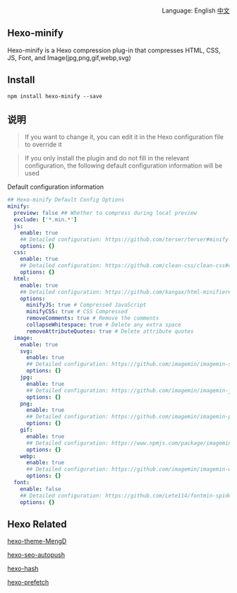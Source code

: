 <div align="right">
  Language: English
  <a title="Chinese" href="/README.md">中文</a>
</div>

## Hexo-minify

Hexo-minify is a Hexo compression plug-in that compresses HTML, CSS, JS, Font, and Image(jpg,png,gif,webp,svg)

## Install

```
npm install hexo-minify --save
```

## 说明

> If you want to change it, you can edit it in the Hexo configuration file to override it

> If you only install the plugin and do not fill in the relevant configuration, the following default configuration information will be used

Default configuration information

```yml
## Hexo-minify Default Config Options
minify:
  preview: false ## Whether to compress during local preview
  exclude: ['*.min.*']
  js:
    enable: true
    ## Detailed configuration: https://github.com/terser/terser#minify-options
    options: {}
  css:
    enable: true
    ## Detailed configuration: https://github.com/clean-css/clean-css#compatibility-modes
    options: {}
  html:
    enable: true
    ## Detailed configuration: https://github.com/kangax/html-minifier#options-quick-reference
    options:
      minifyJS: true # Compressed JavaScript
      minifyCSS: true # CSS Compressed
      removeComments: true # Remove the comments
      collapseWhitespace: true # Delete any extra space
      removeAttributeQuotes: true # Delete attribute quotes
  image:
    enable: true
    svg:
      enable: true
      ## Detailed configuration: https://github.com/imagemin/imagemin-svgo#imageminsvgooptionsbuffer
      options: {}
    jpg:
      enable: true
      ## Detailed configuration: https://github.com/imagemin/imagemin-jpegtran#options
      options: {}
    png:
      enable: true
      ## Detailed configuration: https://github.com/imagemin/imagemin-pngquant#options
      options: {}
    gif:
      enable: true
      ## Detailed configuration: https://www.npmjs.com/package/imagemin-gifsicle#options
      options: {}
    webp:
      enable: true
      ## Detailed configuration: https://github.com/imagemin/imagemin-webp#options
      options: {}
  font:
    enable: false
    ## Detailed configuration: https://github.com/Lete114/fontmin-spider#api
    options: {}
```

## Hexo Related

[hexo-theme-MengD](https://github.com/lete114/hexo-theme-MengD)

[hexo-seo-autopush](https://github.com/lete114/hexo-seo-autopush)

[hexo-hash](https://github.com/Lete114/Hexo-hash)

[hexo-prefetch](https://github.com/Lete114/Hexo-prefetch)